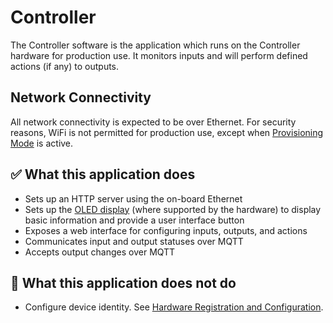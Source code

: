 # Controller

The Controller software is the application which runs on the Controller hardware for production use.  It monitors inputs and will perform defined actions (if any) to outputs.

## Network Connectivity
All network connectivity is expected to be over Ethernet.  For security reasons, WiFi is not permitted for production use, except when [Provisioning Mode](/controller/software/controller/provisioning_mode.md) is active.


## :white_check_mark: What this application does
- Sets up an HTTP server using the on-board Ethernet
- Sets up the [OLED display](/controller/support/OLED_screens/) (where supported by the hardware) to display basic information and provide a user interface button
- Exposes a web interface for configuring inputs, outputs, and actions
- Communicates input and output statuses over MQTT
- Accepts output changes over MQTT


## :no_entry_sign: What this application does not do
- Configure device identity.  See [Hardware Registration and Configuration](/controller/software/hardware_registration_and_configuration/).